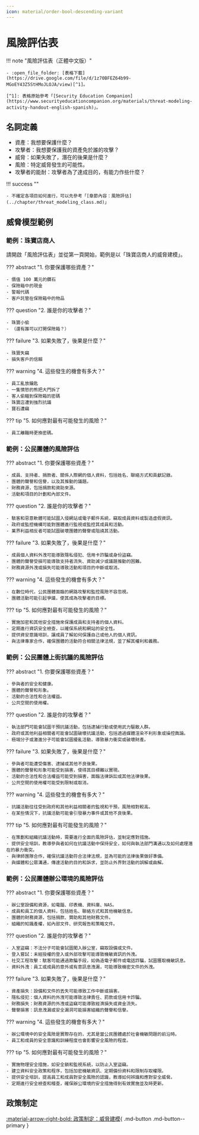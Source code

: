 ```yaml
---
icon: material/order-bool-descending-variant
---
```

# 風險評估表

!!! note "風險評估表（正體中文版）"

    - :open_file_folder: [表格下載](https://drive.google.com/file/d/1z70BFEZ64b99-MGoEY43Z5StHMoJLOJA/view)[^1]。

    [^1]: 表格原始參考「[Security Education Companion](https://www.securityeducationcompanion.org/materials/threat-modeling-activity-handout-english-spanish)」。

## 名詞定義

- 資產：我想要保護什麼？
- 攻擊者：我想要保護我的資產免於誰的攻擊？
- 威脅：如果失敗了，潛在的後果是什麼？
- 風險：特定威脅發生的可能性。
- 攻擊者的能耐：攻擊者為了達成目的，有能力作些什麼？

!!! success ""

    - 不確定各項目如何進行，可以先參考「[章節內容：風險評估](../chapter/threat_modeling_class.md)」

## 威脅模型範例

### 範例：珠寶店商人

請開啟「風險評估表」並從第一頁開始，範例是以「珠寶店商人的威脅建模」。

??? abstract "1. 你要保護哪些資產？"

    - 價值 100 萬元的鑽石
    - 保險箱中的現金
    - 警報代碼
    - 客戶託管在保險箱中的物品

??? question "2. 誰是你的攻擊者？"

    - 珠寶小偷
    - （還有誰可以打開保險箱？）

??? failure "3. 如果失敗了，後果是什麼？"

    - 珠寶失竊
    - 損失客戶的信賴

??? warning "4. 這些發生的機會有多大？"

    - 員工亂放鑰匙
    - 一隻憤怒的熊把大門拆了
    - 客人偷瞄到保險箱的密碼
    - 珠寶店遭到強烈抗議
    - 寶石遭竊

??? tip "5. 如何應對最有可能發生的風險？"

    - 員工離職時更換密碼。

### 範例：公民團體的風險評估

??? abstract "1. 你要保護哪些資產？"

    - 成員、支持者、捐款者、關係人際網的個人資料，包括姓名、聯絡方式和貢獻記錄。
    - 團體的聲譽和信譽，以及其推動的議題。
    - 財務資源，包括捐款和資助來源。
    - 活動和項目的計劃和內部文件。

??? question "2. 誰是你的攻擊者？"

    - 駭客和惡意軟體可能試圖入侵網站或電子郵件系統，竊取成員資料或製造虛假資訊。
    - 政府或監控機構可能對團體進行監視或監控其成員和活動。
    - 業界利益相反者可能試圖破壞團體的聲譽或阻撓其活動。

??? failure "3. 如果失敗了，後果是什麼？"

    - 成員個人資料外洩可能導致隱私侵犯、信用卡詐騙或身份盜竊。
    - 團體的聲譽受損可能導致支持者流失、資助減少或議題推動的困難。
    - 財務資源外洩或損失可能導致活動和項目的中斷或取消。

??? warning "4. 這些發生的機會有多大？"

    - 在數位時代，公民團體面臨的網路攻擊和監控風險不容忽視。
    - 團體活動可能引起爭議，使其成為攻擊者的目標。

??? tip "5. 如何應對最有可能發生的風險？"

    - 實施加密和其他安全措施來保護成員和支持者的個人資料。
    - 定期進行資訊安全檢查，以確保系統和網站的安全性。
    - 提供資安意識培訓，讓成員了解如何保護自己或他人的個人資訊。
    - 與法律專家合作，確保團體的活動符合相關法律法規，並了解其權利和義務。

### 範例：公民團體上街抗議的風險評估

??? abstract "1. 你要保護哪些資產？"

    - 參與者的安全和健康。
    - 團體的聲譽和形象。
    - 活動的合法性和合法權益。
    - 公共空間的使用權。

??? question "2. 誰是你的攻擊者？"

    - 執法部門可能會試圖干預抗議活動，包括逮捕行動或使用武力驅散人群。
    - 政府或其他利益相關者可能會試圖破壞抗議活動，包括透過媒體渲染不利形象或操控輿論。
    - 極端分子或激進分子可能會試圖擾亂活動，導致暴力衝突或破壞財產。

??? failure "3. 如果失敗了，後果是什麼？"

    - 參與者可能遭受傷害、逮捕或其他不良後果。
    - 團體的聲譽和形象可能受到損害，使得其目標難以實現。
    - 活動的合法性和合法權益可能受到損害，面臨法律訴訟或其他法律後果。
    - 公共空間的使用權可能受到限制或取消。

??? warning "4. 這些發生的機會有多大？"

    - 抗議活動往往受到政府和其他利益相關者的監視和干預，風險相對較高。
    - 在某些情況下，抗議活動可能會引發暴力事件或其他不良後果。

??? tip "5. 如何應對最有可能發生的風險？"

    - 在策劃和組織抗議活動時，需要進行全面的風險評估，並制定應對措施。
    - 提供安全培訓，教導參與者如何在抗議活動中保持安全，如何與執法部門溝通以及如何處理潛在的暴力衝突。
    - 與律師團隊合作，確保抗議活動符合法律法規，並為可能的法律後果做好準備。
    - 與媒體和公眾溝通，傳達活動的目的和訴求，並防止外界對活動的誤解或曲解。

### 範例：公民團體辦公環境的風險評估

??? abstract "1. 你要保護哪些資產？"

    - 辦公室設備和資源，如電腦、印表機、資料庫、NAS。
    - 成員和員工的個人資料，包括姓名、聯絡方式和其他機敏信息。
    - 團體的財務資源，包括捐款、贊助和其他財務文件。
    - 組織的知識產權，如內部文件、研究報告和策略文件。

??? question "2. 誰是你的攻擊者？"

    - 入室盜竊：不法分子可能會試圖闖入辦公室，竊取設備或文件。
    - 登入嘗試：未經授權的登入或外部攻擊可能導致機敏資訊的外洩。
    - 社交工程攻擊：駭客可能通過欺騙手段，如偽造電子郵件或電話詐騙，試圖獲取機敏訊息。
    - 資料外洩：員工或成員的意外或有意訊息洩漏，可能導致機密文件的外洩。

??? failure "3. 如果失敗了，後果是什麼？"

    - 資產損失：設備和文件的丟失可能導致工作中斷或損害。
    - 隱私侵犯：個人資料的外洩可能導致法律責任、罰款或信用卡詐騙。
    - 財務損失：財務資源的外洩或盜竊可能導致經濟損失或資金流失。
    - 聲譽損害：訊息洩漏或安全漏洞可能損害組織的聲譽和信譽。

??? warning "4. 這些發生的機會有多大？"

    - 辦公環境中的安全風險是實際存在的，尤其是當公民團體處於社會機敏問題的前沿時。
    - 員工和成員的安全意識和訓練程度也會影響安全風險的程度。

??? tip "5. 如何應對最有可能發生的風險？"

    - 實施物理安全措施，如安全鎖和監視系統，以防止入室盜竊。
    - 建立資料安全政策和程序，包括加密機敏資訊、定期備份資料和限制存取權限。
    - 提供安全培訓，提高員工和成員對安全風險的認識，教導如何辨識和應對安全威脅。
    - 定期進行安全檢查和稽查，確保辦公環境的安全措施得到有效實施並及時更新。

## 政策制定

[:material-arrow-right-bold: 政策制定：威脅建模](../policy/risk_assessment.md){ .md-button .md-button--primary }
